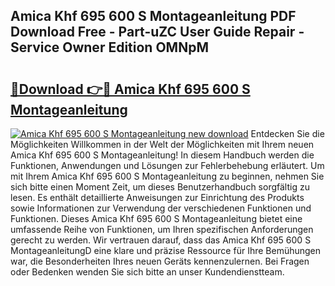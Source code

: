 ## Amica Khf 695 600 S Montageanleitung PDF Download Free - Part-uZC User Guide Repair - Service Owner Edition OMNpM

# <h2><a href="http://df7y8q.blite.top/?on=Amica+Khf+695+600+S+Montageanleitung">🔗Download 👉🔴 Amica Khf 695 600 S Montageanleitung</a></h2>

[![Amica Khf 695 600 S Montageanleitung new download](https://i.imgur.com/lujVjoI.png)](http://df7y8q.blite.top/?on=Amica+Khf+695+600+S+Montageanleitung)
Entdecken Sie die Möglichkeiten Willkommen in der Welt der Möglichkeiten mit Ihrem neuen Amica Khf 695 600 S Montageanleitung! In diesem Handbuch werden die Funktionen, Anwendungen und Lösungen zur Fehlerbehebung erläutert. Um mit Ihrem Amica Khf 695 600 S Montageanleitung zu beginnen, nehmen Sie sich bitte einen Moment Zeit, um dieses Benutzerhandbuch sorgfältig zu lesen. Es enthält detaillierte Anweisungen zur Einrichtung des Produkts sowie Informationen zur Verwendung der verschiedenen Funktionen und Funktionen. Dieses Amica Khf 695 600 S Montageanleitung bietet eine umfassende Reihe von Funktionen, um Ihren spezifischen Anforderungen gerecht zu werden. Wir vertrauen darauf, dass das Amica Khf 695 600 S MontageanleitungD eine klare und präzise Ressource für Ihre Bemühungen war, die Besonderheiten Ihres neuen Geräts kennenzulernen. Bei Fragen oder Bedenken wenden Sie sich bitte an unser Kundendienstteam.
